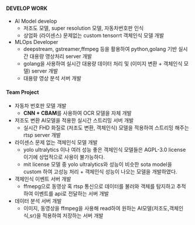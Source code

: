 #### DEVELOP WORK
  - AI Model develop
    - 저조도 모델, super resolution 모델, 자동차번호판 인식
    - 상업화 (라이센스) 문제없는 custom tensorrt 객체인식 모델 개발
  - MLOps Developer
    - deepstream, gstreamer,ffmpeg 등을 활용하여 python,golang 기반 실시간 대용량 영상처리 server 개발
    - golang을 사용하여 실시간 대용량 데이터 처리 및 (이미지 변환 + 객체인식 모델) server 개발
    - 대용량 영상 분석 서버 개발

#### Team Project
  - 자동차 번호판 모델 개발
    - **CNN + CBAM**를 사용하여 OCR 모델을 자체 개발
  - 저조도 변환 AI모델을 적용한 실시간 스트리밍 서버 개발
    - 실시간 FHD 화질로 (저조도 변환, 객체인식) 모델을 적용하여 스트리밍 해주는 rtsp server 개발
  - 라이센스 문제 없는 객체인식 모델 개발
    - yolo ultralytics 이나 여러 성능 좋은 객체인식 모델들은 AGPL-3.0 license 이기에 상업적으로 사용이 불가능하다.
    - mit license 모델 중 yolo ultralytics와 성능이 비슷한 sota model을 custom 하여 고성능 처리 + 객체인식 성능이 나오는 모델을 개발하였다.
- 객체인식 이벤트 서버 개발 
    - ffmepg으로 동영상 혹 rtsp 통신으로 데이터를 불러와 객체를 탐지하고 추적하여 이벤트를 api로 전달하는 서버 개발
- 데이터 분석 서버 개발
    - 이미지, 동영상을 ffmpeg을 사용해 read하여 원하는 AI모델(저조도,객체인식,sr)을 적용하여 저장하는 서버 개발

   
